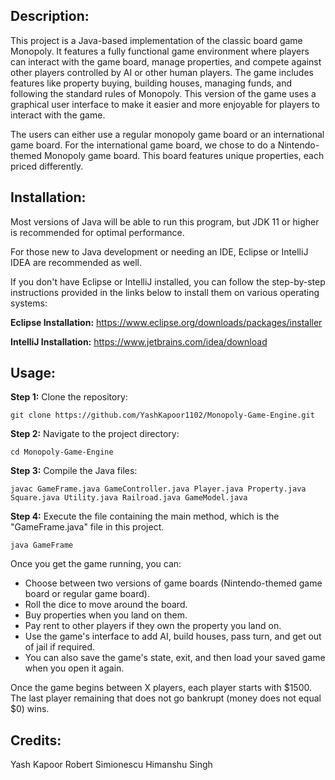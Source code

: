 Description:
------------
This project is a Java-based implementation of the classic board game Monopoly. It features a fully 
functional game environment where players can interact with the game board, manage properties, and
compete against other players controlled by AI or other human players. The game includes features
like property buying, building houses, managing funds, and following the standard rules of Monopoly.
This version of the game uses a graphical user interface to make it easier and more enjoyable 
for players to interact with the game. 

The users can either use a regular monopoly game board or an international game board. 
For the international game board, we chose to do a Nintendo-themed Monopoly game board. 
This board features unique properties, each priced differently. 

Installation:
-------------
Most versions of Java will be able to run this program, but JDK 11 or higher is recommended 
for optimal performance.

For those new to Java development or needing an IDE, Eclipse or IntelliJ IDEA are
recommended as well.

If you don't have Eclipse or IntelliJ installed, you can follow the step-by-step instructions
provided in the links below to install them on various operating systems:

**Eclipse Installation:**
https://www.eclipse.org/downloads/packages/installer

**IntelliJ Installation:**
https://www.jetbrains.com/idea/download

Usage:
------
**Step 1:** Clone the repository:
```
git clone https://github.com/YashKapoor1102/Monopoly-Game-Engine.git
```
**Step 2:** Navigate to the project directory:
```
cd Monopoly-Game-Engine
```
**Step 3:** Compile the Java files:
```
javac GameFrame.java GameController.java Player.java Property.java Square.java Utility.java Railroad.java GameModel.java
```
**Step 4:** Execute the file containing the main method, which is the "GameFrame.java" file
in this project. 
```
java GameFrame
```

Once you get the game running, you can:
- Choose between two versions of game boards (Nintendo-themed game board or regular game board).
- Roll the dice to move around the board.
- Buy properties when you land on them.
- Pay rent to other players if they own the property you land on.
- Use the game's interface to add AI, build houses, pass turn, and get out of jail if required.
- You can also save the game's state, exit, and then load your saved game when you open it again.

Once the game begins between X players, each player starts with $1500. The last player remaining
that does not go bankrupt (money does not equal $0) wins.

Credits:
--------
Yash Kapoor
Robert Simionescu
Himanshu Singh
